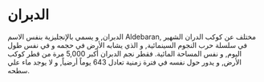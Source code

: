 # الدبران

الدبران, و يسمي بالإنجليزية بنفس الاسم Aldebaran, مختلف عن كوكب الدران الشهير في
سلسلة حرب النجوم السينمائية, و الذي يشابه الأرض في حجمه و في نفس طول اليوم, و
نفس المساحة المائية. فقطر نجم الدبران أكبر 5,000 مرة من قطر كوكب الأرض, و يدور
حول نفسه في فترة زمنية تعادل 643 يوماً أرضياً, و لا يوجد ماء علي سطحه.
